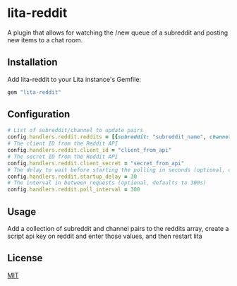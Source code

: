 # lita-reddit

A plugin that allows for watching the /new queue of a subreddit and posting new items to a chat room.

## Installation

Add lita-reddit to your Lita instance's Gemfile:

``` ruby
gem "lita-reddit"
```

## Configuration

``` ruby
# List of subreddit/channel to update pairs
config.handlers.reddit.reddits = [{subreddit: "subreddit_name", channel: "##channel_to_update"}]
# The client ID from the Reddit API
config.handlers.reddit.client_id = "client_from_api"
# The secret ID from the Reddit API
config.handlers.reddit.client_secret = "secret_from_api"
# The delay to wait before starting the polling in seconds (optional, defaults to 30s)
config.handlers.reddit.startup_delay = 30
# The interval in between requests (optional, defaults to 300s)
config.handlers.reddit.poll_interval = 300
```

## Usage

Add a collection of subreddit and channel pairs to the reddits array, create a script api key on reddit and enter those values, and then restart lita

## License

[MIT](http://opensource.org/licenses/MIT)

